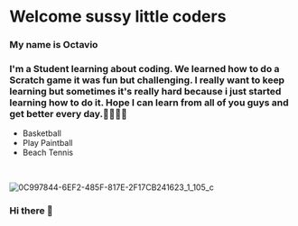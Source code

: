 # Welcome sussy little coders
### My name is Octavio
### I'm a Student learning about coding. We learned how to do a Scratch game it was fun but challenging. I really want to keep learning but sometimes it's really hard because i just started learning how to do  it. Hope I can learn from all of you guys and get better every day.👍🏻😉😀
* Basketball
* Play Paintball
* Beach Tennis 

<br>

![0C997844-6EF2-485F-817E-2F17CB241623_1_105_c](https://user-images.githubusercontent.com/93532958/139690170-e8903bea-80ce-49e3-8546-858a2400b99f.jpeg)
### Hi there 👋

<!--
**CSI-Octavio-Vazquez/CSI-Octavio-Vazquez** is a ✨ _special_ ✨ repository because its `README.md` (this file) appears on your GitHub profile.

Here are some ideas to get you sta![05679EB7-88BA-4521-9AAF-322DE6594F7A](https://user-images.githubusercontent.com/93532958/139689697-1a0bed8e-4220-4690-bfc8-f01659006657.jpeg)
rted:

- 🔭 I’m currently working on ...
Coding a
- 🌱 I’m currently learning ...
How to use readme and exploring
- 💬 Ask me about ...
Basketball or Beach tennis 
- ⚡ Fun fact: ...
I know how to ddo a pong game in scratch
-->
